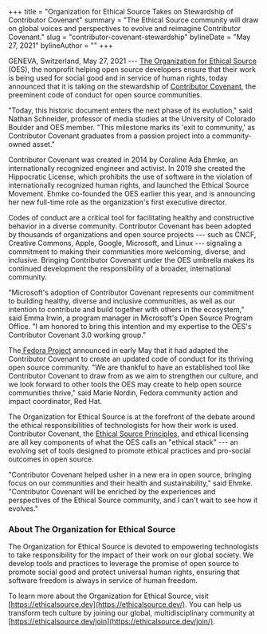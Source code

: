 +++
title = "Organization for Ethical Source Takes on Stewardship of Contributor Covenant"
summary = "The Ethical Source community will draw on global voices and perspectives to evolve and reimagine Contributor Covenant."
slug = "contributor-covenant-stewardship"
bylineDate = "May 27, 2021"
bylineAuthor = ""
+++

GENEVA, Switzerland, May 27, 2021 --- [The Organization for Ethical Source](https://ethicalsource.dev/) (OES), the nonprofit helping open source developers ensure that their work is being used for social good and in service of human rights, today announced that it is taking on the stewardship of [Contributor Covenant](https://www.contributor-covenant.org/), the preeminent code of conduct for open source communities.

"Today, this historic document enters the next phase of its evolution," said Nathan Schneider, professor of media studies at the University of Colorado Boulder and OES member. "This milestone marks its 'exit to community,' as Contributor Covenant graduates from a passion project into a community-owned asset."

Contributor Covenant was created in 2014 by Coraline Ada Ehmke, an internationally recognized engineer and activist. In 2019 she created the Hippocratic License, which prohibits the use of software in the violation of internationally recognized human rights, and launched the Ethical Source Movement. Ehmke co-founded the OES earlier this year, and is announcing her new full-time role as the organization's first executive director.

Codes of conduct are a critical tool for facilitating healthy and constructive behavior in a diverse community. Contributor Covenant has been adopted by thousands of organizations and open source projects --- such as CNCF, Creative Commons, Apple, Google, Microsoft, and Linux --- signaling a commitment to making their communities more welcoming, diverse, and inclusive. Bringing Contributor Covenant under the OES umbrella makes its continued development the responsibility of a broader, international community.

"Microsoft's adoption of Contributor Covenant represents our commitment to building healthy, diverse and inclusive communities, as well as our intention to contribute and build together with others in the ecosystem," said Emma Irwin, a program manager in Microsoft's Open Source Program Office. "I am honored to bring this intention and my expertise to the OES's Contributor Covenant 3.0 working group."

The[ Fedora Project](https://getfedora.org/) announced in early May that it had adapted the Contributor Covenant to create an updated code of conduct for its thriving open source community. "We are thankful to have an established tool like Contributor Covenant to draw from as we aim to strengthen our culture, and we look forward to other tools the OES may create to help open source communities thrive," said Marie Nordin, Fedora community action and impact coordinator, Red Hat.

The Organization for Ethical Source is at the forefront of the debate around the ethical responsibilities of technologists for how their work is used. Contributor Covenant, the [Ethical Source Principles](https://ethicalsource.dev/principles), and ethical licensing are all key components of what the OES calls an "ethical stack" --- an evolving set of tools designed to promote ethical practices and pro-social outcomes in open source.

"Contributor Covenant helped usher in a new era in open source, bringing focus on our communities and their health and sustainability," said Ehmke. "Contributor Covenant will be enriched by the experiences and perspectives of the Ethical Source community, and I can't wait to see how it evolves."

### About The Organization for Ethical Source

The Organization for Ethical Source is devoted to empowering technologists to take responsibility for the impact of their work on our global society. We develop tools and practices to leverage the promise of open source to promote social good and protect universal human rights, ensuring that software freedom is always in service of human freedom.

To learn more about the Organization for Ethical Source, visit [https://ethicalsource.dev](https://ethicalsource.dev/). You can help us transform tech culture by joining our global, multidisciplinary community at [https://ethicalsource.dev/join](https://ethicalsource.dev/join/).
